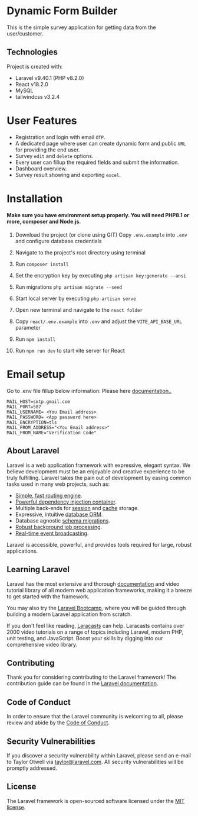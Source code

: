 
# Dynamic Form Builder

This is the simple survey application for getting data from the user/customer.
## Technologies
Project is created with:
* Laravel v9.40.1 (PHP v8.2.0)
* React v18.2.0
* MySQL 
* tailwindcss v3.2.4

# User Features
* Registration and login with email `OTP`.
* A dedicated page where user can create dynamic form and public `URL` for providing the end user.
* Survey `edit` and `delete` options.
* Every user can fillup the required fields and submit the information.
* Dashboard overview.
* Survey result showing and exporting `excel`.

# Installation
#### Make sure you have environment setup properly. You will need PHP8.1 or more, composer and Node.js.
1. Download the project (or clone using GIT)
Copy `.env.example` into `.env` and configure database credentials

2. Navigate to the project's root directory using terminal
3. Run `composer install`
4. Set the encryption key by executing `php artisan key:generate --ansi`
5. Run migrations `php artisan migrate --seed`
6. Start local server by executing `php artisan serve`
7. Open new terminal and navigate to the `react folder`
8. Copy `react/.env.example` into `.env` and adjust the `VITE_API_BASE_URL` parameter
9. Run `npm install`
10. Run `npm run dev` to start vite server for React

# Email setup
Go to .env file fillup below information:
Please here [documentation..](https://support.google.com/accounts/answer/185833?hl=en)
```MAIL_MAILER=smtp
MAIL_HOST=smtp.gmail.com
MAIL_PORT=587
MAIL_USERNAME= <You Email address>
MAIL_PASSWORD= <App password here>
MAIL_ENCRYPTION=tls
MAIL_FROM_ADDRESS="<You Email address>"
MAIL_FROM_NAME="Verification Code" 
```
## About Laravel

Laravel is a web application framework with expressive, elegant syntax. We believe development must be an enjoyable and creative experience to be truly fulfilling. Laravel takes the pain out of development by easing common tasks used in many web projects, such as:

- [Simple, fast routing engine](https://laravel.com/docs/routing).
- [Powerful dependency injection container](https://laravel.com/docs/container).
- Multiple back-ends for [session](https://laravel.com/docs/session) and [cache](https://laravel.com/docs/cache) storage.
- Expressive, intuitive [database ORM](https://laravel.com/docs/eloquent).
- Database agnostic [schema migrations](https://laravel.com/docs/migrations).
- [Robust background job processing](https://laravel.com/docs/queues).
- [Real-time event broadcasting](https://laravel.com/docs/broadcasting).

Laravel is accessible, powerful, and provides tools required for large, robust applications.

## Learning Laravel

Laravel has the most extensive and thorough [documentation](https://laravel.com/docs) and video tutorial library of all modern web application frameworks, making it a breeze to get started with the framework.

You may also try the [Laravel Bootcamp](https://bootcamp.laravel.com), where you will be guided through building a modern Laravel application from scratch.

If you don't feel like reading, [Laracasts](https://laracasts.com) can help. Laracasts contains over 2000 video tutorials on a range of topics including Laravel, modern PHP, unit testing, and JavaScript. Boost your skills by digging into our comprehensive video library.
## Contributing

Thank you for considering contributing to the Laravel framework! The contribution guide can be found in the [Laravel documentation](https://laravel.com/docs/contributions).

## Code of Conduct

In order to ensure that the Laravel community is welcoming to all, please review and abide by the [Code of Conduct](https://laravel.com/docs/contributions#code-of-conduct).
## Security Vulnerabilities

If you discover a security vulnerability within Laravel, please send an e-mail to Taylor Otwell via [taylor@laravel.com](mailto:taylor@laravel.com). All security vulnerabilities will be promptly addressed.

## License

The Laravel framework is open-sourced software licensed under the [MIT license](https://opensource.org/licenses/MIT).
